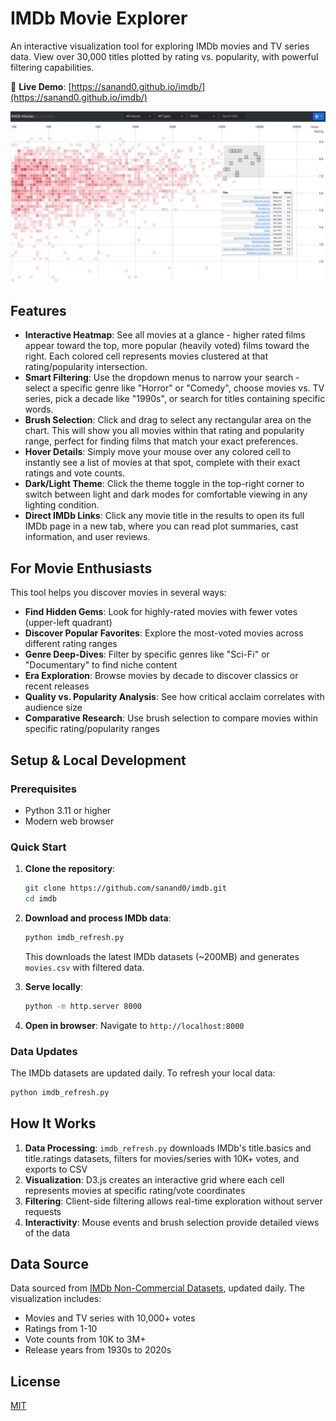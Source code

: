 # IMDb Movie Explorer

An interactive visualization tool for exploring IMDb movies and TV series data. View over 30,000 titles plotted by rating vs. popularity, with powerful filtering capabilities.

🔗 **Live Demo**: [https://sanand0.github.io/imdb/](https://sanand0.github.io/imdb/)

![IMDb Movie Explorer Screenshot](screenshot.webp)

## Features

- **Interactive Heatmap**: See all movies at a glance - higher rated films appear toward the top, more popular (heavily voted) films toward the right. Each colored cell represents movies clustered at that rating/popularity intersection.
- **Smart Filtering**: Use the dropdown menus to narrow your search - select a specific genre like "Horror" or "Comedy", choose movies vs. TV series, pick a decade like "1990s", or search for titles containing specific words.
- **Brush Selection**: Click and drag to select any rectangular area on the chart. This will show you all movies within that rating and popularity range, perfect for finding films that match your exact preferences.
- **Hover Details**: Simply move your mouse over any colored cell to instantly see a list of movies at that spot, complete with their exact ratings and vote counts.
- **Dark/Light Theme**: Click the theme toggle in the top-right corner to switch between light and dark modes for comfortable viewing in any lighting condition.
- **Direct IMDb Links**: Click any movie title in the results to open its full IMDb page in a new tab, where you can read plot summaries, cast information, and user reviews.

## For Movie Enthusiasts

This tool helps you discover movies in several ways:

- **Find Hidden Gems**: Look for highly-rated movies with fewer votes (upper-left quadrant)
- **Discover Popular Favorites**: Explore the most-voted movies across different rating ranges
- **Genre Deep-Dives**: Filter by specific genres like "Sci-Fi" or "Documentary" to find niche content
- **Era Exploration**: Browse movies by decade to discover classics or recent releases
- **Quality vs. Popularity Analysis**: See how critical acclaim correlates with audience size
- **Comparative Research**: Use brush selection to compare movies within specific rating/popularity ranges

## Setup & Local Development

### Prerequisites

- Python 3.11 or higher
- Modern web browser

### Quick Start

1. **Clone the repository**:

   ```bash
   git clone https://github.com/sanand0/imdb.git
   cd imdb
   ```

2. **Download and process IMDb data**:

   ```bash
   python imdb_refresh.py
   ```

   This downloads the latest IMDb datasets (~200MB) and generates `movies.csv` with filtered data.

3. **Serve locally**:
   ```bash
   python -m http.server 8000
   ```
4. **Open in browser**:
   Navigate to `http://localhost:8000`

### Data Updates

The IMDb datasets are updated daily. To refresh your local data:

```bash
python imdb_refresh.py
```

## How It Works

1. **Data Processing**: `imdb_refresh.py` downloads IMDb's title.basics and title.ratings datasets, filters for movies/series with 10K+ votes, and exports to CSV
2. **Visualization**: D3.js creates an interactive grid where each cell represents movies at specific rating/vote coordinates
3. **Filtering**: Client-side filtering allows real-time exploration without server requests
4. **Interactivity**: Mouse events and brush selection provide detailed views of the data

## Data Source

Data sourced from [IMDb Non-Commercial Datasets](https://datasets.imdbws.com/), updated daily. The visualization includes:

- Movies and TV series with 10,000+ votes
- Ratings from 1-10
- Vote counts from 10K to 3M+
- Release years from 1930s to 2020s

## License

[MIT](LICENSE)
